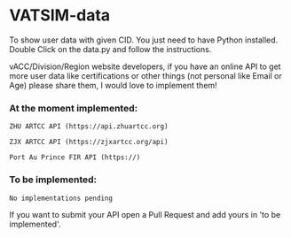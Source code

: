 # VATSIM-data

To show user data with given CID. You just need to have Python installed. Double Click on the data.py and follow the instructions.

vACC/Division/Region website developers, if you have an online API to get more user data like certifications or other things (not personal like Email or Age) please share them, I would love to implement them!




### At the moment implemented:

`ZHU ARTCC API (https://api.zhuartcc.org)`

`ZJX ARTCC API (https://zjxartcc.org/api)`

`Port Au Prince FIR API (https://)`






### To be implemented:

`No implementations pending`


If you want to submit your API open a Pull Request and add yours in 'to be implemented'.
